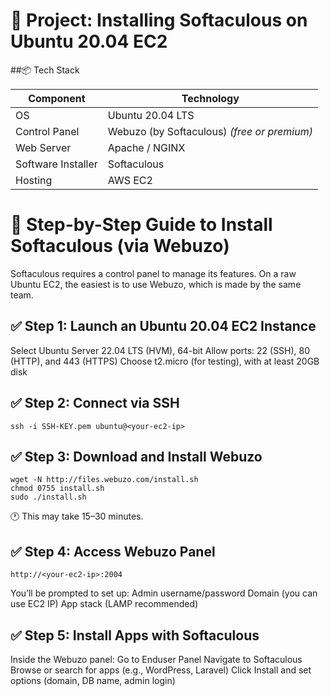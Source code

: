 # 🔧 Project: Installing Softaculous on Ubuntu 20.04 EC2

##📦 Tech Stack

| Component          | Technology                                  |
| ------------------ | ------------------------------------------- |
| OS                 | Ubuntu 20.04 LTS                            |
| Control Panel      | Webuzo (by Softaculous) *(free or premium)* |
| Web Server         | Apache / NGINX                              |
| Software Installer | Softaculous                                 |
| Hosting            | AWS EC2                                     |

# 📝 Step-by-Step Guide to Install Softaculous (via Webuzo)

Softaculous requires a control panel to manage its features. On a raw Ubuntu EC2, the easiest is to use Webuzo, which is made by the same team.

## ✅ Step 1: Launch an Ubuntu 20.04 EC2 Instance

Select Ubuntu Server 22.04 LTS (HVM), 64-bit
Allow ports: 22 (SSH), 80 (HTTP), and 443 (HTTPS)
Choose t2.micro (for testing), with at least 20GB disk

## ✅ Step 2: Connect via SSH
```
ssh -i SSH-KEY.pem ubuntu@<your-ec2-ip>
```

## ✅ Step 3: Download and Install Webuzo
```
wget -N http://files.webuzo.com/install.sh
chmod 0755 install.sh
sudo ./install.sh
```
🕐 This may take 15–30 minutes.

## ✅ Step 4: Access Webuzo Panel
```
http://<your-ec2-ip>:2004
```
You’ll be prompted to set up:
Admin username/password
Domain (you can use EC2 IP)
App stack (LAMP recommended)

## ✅ Step 5: Install Apps with Softaculous

Inside the Webuzo panel:
Go to Enduser Panel
Navigate to Softaculous
Browse or search for apps (e.g., WordPress, Laravel)
Click Install and set options (domain, DB name, admin login)

